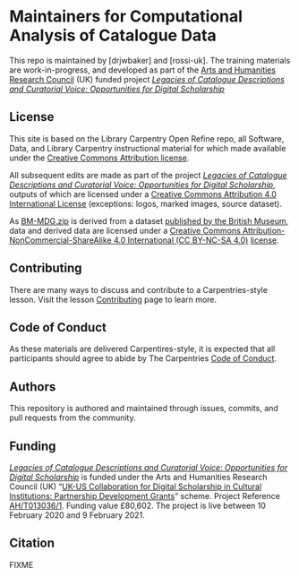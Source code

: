# Maintainers for Computational Analysis of Catalogue Data

This repo is maintained by [drjwbaker] and [rossi-uk]. The training materials are work-in-progress, and developed as part of the [Arts and Humanities Research Council](https://gtr.ukri.org/projects?ref=AH%2FT013036%2F1) (UK) funded project [*Legacies of Catalogue Descriptions and Curatorial Voice: Opportunities for Digital Scholarship*](https://cataloguelegacies.github.io/)

## License

This site is based on the Library Carpentry Open Refine repo, all Software, Data, and Library Carpentry instructional material for which made available under the [Creative Commons Attribution
license](https://github.com/LibraryCarpentry/lc-open-refine/blob/gh-pages/LICENSE.md).

All subsequent edits are made as part of the project *[Legacies of Catalogue Descriptions and Curatorial Voice: Opportunities for Digital Scholarship](https://cataloguelegacies.github.io/)*, outputs of which are licensed under a [Creative Commons Attribution 4.0 International License](https://creativecommons.org/licenses/by/4.0/) (exceptions: logos, marked images, source dataset).

As [BM-MDG.zip](https://github.com/CatalogueLegacies/antconc.github.io/blob/gh-pages/data/BM-MDG.zip) is derived from a dataset [published by the British Museum](https://www.britishmuseum.org/about_this_site/terms_of_use/copyright_and_permissions.aspx), data and derived data are licensed under a [Creative Commons Attribution-NonCommercial-ShareAlike 4.0 International (CC BY-NC-SA 4.0)](https://creativecommons.org/licenses/by-nc-sa/4.0/) [license](https://github.com/CuratorialVoice/data/blob/master/README.md).

## Contributing

There are many ways to discuss and contribute to a Carpentries-style lesson. Visit the lesson [Contributing](https://github.com/CatalogueLegacies/antconc.github.io/blob/gh-pages/CONTRIBUTING.md) page to learn more.

## Code of Conduct

As these materials are delivered Carpentires-style, it is expected that all participants should agree to abide by The Carpentries [Code of Conduct](https://docs.carpentries.org/topic_folders/policies/code-of-conduct.html).

## Authors

This repository is authored and maintained through issues, commits, and pull requests from the community.

## Funding

[*Legacies of Catalogue Descriptions and Curatorial Voice: Opportunities for Digital Scholarship*](https://cataloguelegacies.github.io/) is funded under the Arts and Humanities Research Council (UK) “[UK-US Collaboration for Digital Scholarship in Cultural Institutions: Partnership Development Grants](https://ahrc.ukri.org/funding/apply-for-funding/current-opportunities/uk-us-collaboration-for-digital-scholarship-in-cultural-institutions-partnership-development-grants-opportunity/)” scheme. Project Reference [AH/T013036/1](https://gtr.ukri.org/projects?ref=AH%2FT013036%2F1). Funding value £80,602. The project is live between 10 February 2020 and 9 February 2021.

## Citation

FIXME
